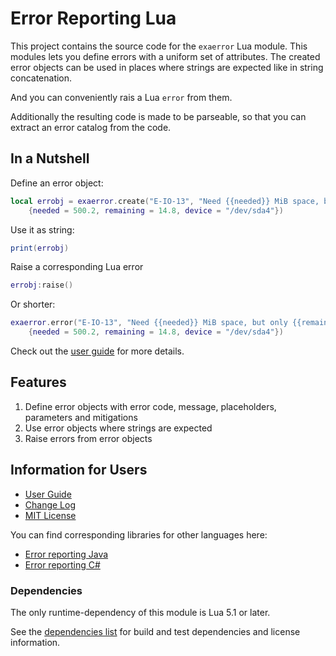 # Error Reporting Lua

This project contains the source code for the `exaerror` Lua module. This modules lets you define errors with a uniform set of attributes. The created error objects can be used in places where strings are expected like in string concatenation.

And you can conveniently rais a Lua `error` from them.

Additionally the resulting code is made to be parseable, so that you can extract an error catalog from the code.

## In a Nutshell

Define an error object:

```lua
local errobj = exaerror.create("E-IO-13", "Need {{needed}} MiB space, but only {{remaining}} MiB left on device {{device}}.",
    {needed = 500.2, remaining = 14.8, device = "/dev/sda4"})
```

Use it as string:

```lua
print(errobj)
```

Raise a corresponding Lua error

```lua
errobj:raise()
```

Or shorter:

```lua
exaerror.error("E-IO-13", "Need {{needed}} MiB space, but only {{remaining}} MiB left on device {{device}}.",
    {needed = 500.2, remaining = 14.8, device = "/dev/sda4"})
```

Check out the [user guide](doc/user_guide/user_guide.md) for more details.

## Features

1. Define error objects with error code, message, placeholders, parameters and mitigations
1. Use error objects where strings are expected
1. Raise errors from error objects

## Information for Users

* [User Guide](doc/user_guide/user_guide.md)
* [Change Log](doc/changes/changelog.md)
* [MIT License](LICENSE)

You can find corresponding libraries for other languages here:

* [Error reporting Java](https://github.com/exasol/error-reporting-java)
* [Error reporting C#](https://github.com/exasol/error-reporting-csharp)

### Dependencies

The only runtime-dependency of this module is Lua 5.1 or later.

See the [dependencies list](dependencies.md) for build and test dependencies and license information.
